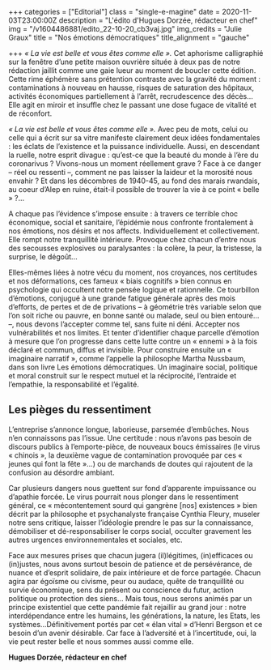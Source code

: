 +++
categories = ["Editorial"]
class = "single-e-magine"
date = 2020-11-03T23:00:00Z
description = "L'édito d'Hugues Dorzée, rédacteur en chef"
img = "/v1604486881/edito_22-10-20_cb3vaj.jpg"
img_credits = "Julie Graux"
title = "Nos émotions démocratiques"
title_alignment = "gauche"

+++
_« La vie est belle et vous êtes comme elle »._ Cet aphorisme calligraphié sur la fenêtre d’une petite maison ouvrière située à deux pas de notre rédaction jaillit comme une gaie lueur au moment de boucler cette édition. Cette rime éphémère sans prétention contraste avec la gravité du moment : contaminations à nouveau en hausse, risques de saturation des hôpitaux, activités économiques partiellement à l’arrêt, recrudescence des décès… Elle agit en miroir et insuffle chez le passant une dose fugace de vitalité et de réconfort.

_« La vie est belle et vous êtes comme elle »._ Avec peu de mots, celui ou celle qui a écrit sur sa vitre manifeste clairement deux idées fondamentales : les éclats de l’existence et la puissance individuelle. Aussi, en descendant la ruelle, notre esprit divague : qu’est-ce que la beauté du monde à l’ère du coronarivus ? Vivons-nous un moment réellement grave ? Face à ce danger – réel ou ressenti –, comment ne pas laisser la laideur et la morosité nous envahir ? Et dans les décombres de 1940-45, au fond des marais rwandais, au coeur d’Alep en ruine, était-il possible de trouver la vie à ce point « belle » ?...

A chaque pas l’évidence s’impose ensuite : à travers ce terrible choc économique, social et sanitaire, l’épidémie nous confronte frontalement à nos émotions, nos désirs et nos affects. Individuellement et collectivement. Elle rompt notre tranquillité intérieure. Provoque chez chacun d’entre nous des secousses explosives ou paralysantes : la colère, la peur, la tristesse, la surprise, le dégoût...

Elles-mêmes liées à notre vécu du moment, nos croyances, nos certitudes et nos déformations, ces fameux « biais cognitifs » bien connus en psychologie qui occultent notre pensée logique et rationnelle. Ce tourbillon d’émotions, conjugué à une grande fatigue générale après des mois d’efforts, de pertes et de de privations – à géométrie très variable selon que l’on soit riche ou pauvre, en bonne santé ou malade, seul ou bien entouré… –, nous devons l’accepter comme tel, sans fuite ni déni. Accepter nos vulnérabilités et nos limites. Et tenter d’identifier chaque parcelle d’émotion à mesure que l’on progresse dans cette lutte contre un « ennemi » à la fois déclaré et commun, diffus et invisible. Pour construire ensuite un « imaginaire narratif », comme l’appelle la philosophe Martha Nussbaum, dans son livre Les émotions démocratiques. Un imaginaire social, politique et moral construit sur le respect mutuel et la réciprocité, l’entraide et l’empathie, la responsabilité et l’égalité.

## Les pièges du ressentiment

L’entreprise s’annonce longue, laborieuse, parsemée d’embûches. Nous n’en connaissons pas l’issue. Une certitude : nous n’avons pas besoin de discours publics à l’emporte-pièce, de nouveaux boucs émissaires (le virus « chinois », la deuxième vague de contamination provoquée par ces « jeunes qui font la fête »…) ou de marchands de doutes qui rajoutent de la confusion au désordre ambiant.

Car plusieurs dangers nous guettent sur fond d’apparente impuissance ou d’apathie forcée. Le virus pourrait nous plonger dans le ressentiment général, ce « mécontentement sourd qui gangrène \[nos\] existences » bien décrit par la philosophe et psychanalyste française Cynthia Fleury, museler notre sens critique, laisser l’idéologie prendre le pas sur la connaissance, démobiliser et dé-responsabiliser le corps social, occulter gravement les autres urgences environnementales et sociales, etc.

Face aux mesures prises que chacun jugera (il)légitimes, (in)efficaces ou (in)justes, nous avons surtout besoin de patience et de persévérance, de nuance et d’esprit solidaire, de paix intérieure et de force partagée. Chacun agira par égoïsme ou civisme, peur ou audace, quête de tranquillité ou survie économique, sens du présent ou conscience du futur, action politique ou protection des siens… Mais tous, nous serons animés par un principe existentiel que cette pandémie fait rejaillir au grand jour : notre interdépendance entre les humains, les générations, la nature, les Etats, les systèmes…Définitivement portés par cet « élan vital » d’Henri Bergson et ce besoin d’un avenir désirable. Car face à l’adversité et à l’incertitude, oui, la vie peut rester belle et nous sommes aussi comme elle.

**Hugues Dorzée, rédacteur en chef**